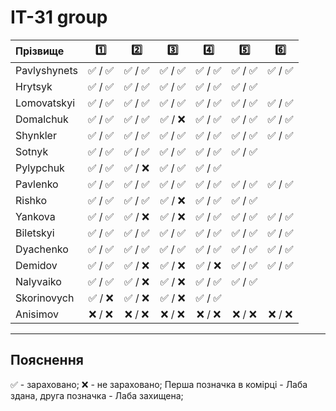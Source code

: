 # IT-31 group
| Прізвище     | :one:| :two:| :three:| :four:| :five:| :six:| 
| :----------- | :---:| :---:| :-----:| :----:| :----:| :---:|
| Pavlyshynets |:white_check_mark: / :white_check_mark:|:white_check_mark: / :white_check_mark:|:white_check_mark: / :white_check_mark:|:white_check_mark: / :white_check_mark:|:white_check_mark: / :white_check_mark:|:white_check_mark: / :white_check_mark:|
| Hrytsyk      |:white_check_mark: / :white_check_mark:|:white_check_mark: / :white_check_mark:|:white_check_mark: / :white_check_mark:|:white_check_mark: / :white_check_mark:|:white_check_mark: / :white_check_mark:|
| Lomovatskyi  |:white_check_mark: / :white_check_mark:|:white_check_mark: / :white_check_mark:|:white_check_mark: / :white_check_mark:|:white_check_mark: / :white_check_mark:|:white_check_mark: / :white_check_mark:|:white_check_mark: / :white_check_mark:|
| Domalchuk    |:white_check_mark: / :white_check_mark:|:white_check_mark: / :white_check_mark:|:white_check_mark: / :x:|:white_check_mark: / :white_check_mark:|:white_check_mark: / :white_check_mark:|:white_check_mark: / :white_check_mark:|
| Shynkler     |:white_check_mark: / :white_check_mark:|:white_check_mark: / :white_check_mark:|:white_check_mark: / :white_check_mark:|:white_check_mark: / :white_check_mark:|:white_check_mark: / :white_check_mark:|:white_check_mark: / :white_check_mark:|
| Sotnyk       |:white_check_mark: / :white_check_mark:|:white_check_mark: / :white_check_mark:|:white_check_mark: / :white_check_mark:|:white_check_mark: / :white_check_mark:|:white_check_mark: / :white_check_mark:|
| Pylypchuk    |:white_check_mark: / :white_check_mark:|:white_check_mark: / :x:|:white_check_mark: / :white_check_mark:|:white_check_mark: / :white_check_mark:|
| Pavlenko     |:white_check_mark: / :white_check_mark:|:white_check_mark: / :white_check_mark:|:white_check_mark: / :white_check_mark:|:white_check_mark: / :white_check_mark:|:white_check_mark: / :white_check_mark:|:white_check_mark: / :white_check_mark:|
| Rishko       |:white_check_mark: / :white_check_mark:|:white_check_mark: / :white_check_mark:|:white_check_mark: / :x:|:white_check_mark: / :white_check_mark:|:white_check_mark: / :white_check_mark:|
| Yankova      |:white_check_mark: / :white_check_mark:|:white_check_mark: / :x:|:white_check_mark: / :x:|:white_check_mark: / :white_check_mark:|:white_check_mark: / :white_check_mark:|:white_check_mark: / :white_check_mark:|
| Biletskyi    |:white_check_mark: / :white_check_mark:|:white_check_mark: / :white_check_mark:|:white_check_mark: / :white_check_mark:|:white_check_mark: / :white_check_mark:|:white_check_mark: / :white_check_mark:|:white_check_mark: / :white_check_mark:|
| Dyachenko    |:white_check_mark: / :white_check_mark:|:white_check_mark: / :white_check_mark:|:white_check_mark: / :white_check_mark:|:white_check_mark: / :white_check_mark:|:white_check_mark: / :white_check_mark:|:white_check_mark: / :white_check_mark:|
| Demidov      |:white_check_mark: / :white_check_mark:|:white_check_mark: / :x:|:white_check_mark: / :x:|:white_check_mark: / :x:|:white_check_mark: / :white_check_mark:|:white_check_mark: / :white_check_mark:|
| Nalyvaiko    |:white_check_mark: / :white_check_mark:|:white_check_mark: / :x:|:white_check_mark: / :x:|:white_check_mark: / :white_check_mark:|:white_check_mark: / :white_check_mark:|
| Skorinovych  |:white_check_mark: / :x:|:white_check_mark: / :x:|:white_check_mark: / :x:|:white_check_mark: / :white_check_mark:|
| Anisimov     |:x: / :x:|:x: / :x:|:x: / :x:|:x: / :x:|:x: / :x:|:x: / :x:|



---
## Пояснення
:white_check_mark: - зараховано;
:x: - не зараховано;
Перша позначка в комірці - Лаба здана, друга позначка - Лаба захищена;
